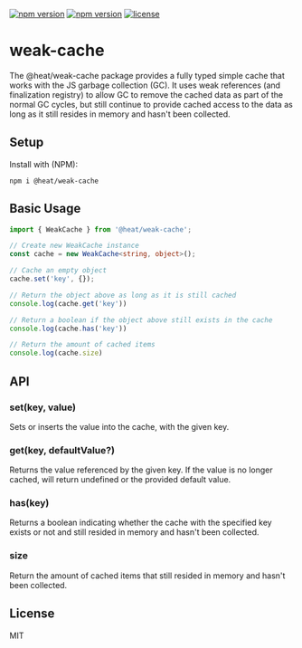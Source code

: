 [![npm version](https://img.shields.io/npm/dw/@heat/weak-cache)](https://www.npmjs.org/package/@heat/weak-cache)
[![npm version](https://img.shields.io/npm/v/@heat/weak-cache.svg?style=flat-square)](https://www.npmjs.org/package/@heat/weak-cache)
[![license](https://img.shields.io/badge/license-MIT-brightgreen)](LICENSE)

# weak-cache

The @heat/weak-cache package provides a fully typed simple cache that works with the JS garbage collection (GC). It uses weak references (and finalization registry) to allow GC to remove the cached data as part of the normal GC cycles, but still continue to provide cached access to the data as long as it still resides in memory and hasn't been collected.

## Setup

Install with (NPM):

```
npm i @heat/weak-cache
```

## Basic Usage

```ts
import { WeakCache } from '@heat/weak-cache';

// Create new WeakCache instance
const cache = new WeakCache<string, object>();

// Cache an empty object
cache.set('key', {});

// Return the object above as long as it is still cached
console.log(cache.get('key'))

// Return a boolean if the object above still exists in the cache
console.log(cache.has('key'))

// Return the amount of cached items
console.log(cache.size)
```

## API

### set(key, value)
Sets or inserts the value into the cache, with the given key.

### get(key, defaultValue?)
Returns the value referenced by the given key. If the value is no longer cached, will return undefined or the provided default value.

### has(key)
Returns a boolean indicating whether the cache with the specified key exists or not and still resided in memory and hasn't been collected.

### size
Return the amount of cached items that still resided in memory and hasn't been collected.

## License

MIT
